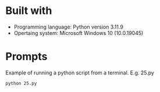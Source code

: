 # Built with
- Programming language: Python version 3.11.9
- Opertaing system: Microsoft Windows 10 (10.0.19045)


# Prompts
Example of running a python script from a terminal. E.g. 25.py

```
python 25.py
```
